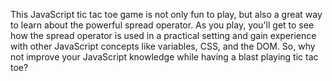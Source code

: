 This JavaScript tic tac toe game is not only fun to play, but also a great way to learn about the powerful spread operator. As you play, you'll get to see how the spread operator is used in a practical setting and gain experience with other JavaScript concepts like variables, CSS, and the DOM. So, why not improve your JavaScript knowledge while having a blast playing tic tac toe?